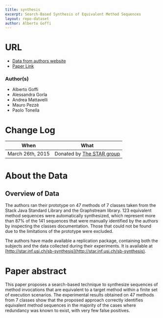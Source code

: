 ```yaml
---
title: synthesis
excerpt: Search-Based Synthesis of Equivalent Method Sequences
layout: repo-dataset
author: Alberto Goffi
---
```


# URL
  * [Data from authors website](http://star.inf.usi.ch/sb-synthesis)
  * [Paper Link](http://software.imdea.org/~alessandra.gorla/papers/Goffi-SBES-FSE14.pdf)

### Author(s)
* Alberto Goffi
* Alessandra Gorla
* Andrea Mattavelli
* Mauro Pezzè
* Paolo Tonella

# Change Log

When | What
---- | ----
March 26th, 2015 | Donated by [The STAR group](http://star.inf.usi.ch/star/index.htm)

# About the Data

## Overview of Data

The authors ran their prototype on 47 methods of 7 classes taken from the Stack Java Standard Library and the Graphstream library. 123 equivalent method sequences were automatically synthesized, which represent more than 87% of the 141 sequences that were manually identified by the authors by inspecting the classes documentation. Those that could not be found due to the limitations of the prototype were excluded.

The authors have made available a replication package, containing both the subjects and
the data collected during their experiments. It is available at [http://star.inf.usi.ch/sb-synthesis](http://star.inf.usi.ch/sb-synthesis).

# Paper abstract

This paper proposes a search-based technique to synthesize
sequences of method invocations that are equivalent to a
target method within a finite set of execution scenarios.
The experimental results obtained on 47 methods from 7
classes show that the proposed approach correctly identifies
equivalent method sequences in the majority of the cases
where redundancy was known to exist, with very few false
positives.
